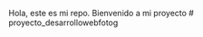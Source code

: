 Hola, este es mi repo. Bienvenido a mi proyecto
#   p r o y e c t o _ d e s a r r o l l o w e b f o t o g  
 